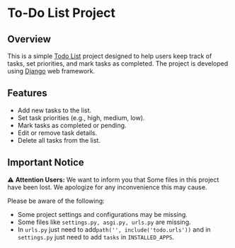 # To-Do List Project

## Overview

This is a simple [Todo List](https://www.youtube.com/watch?v=Wigw6dkoz_8) project designed to help 
users keep track of tasks, set priorities,
and mark tasks as completed. 
The project is developed using [Django](https://www.djangoproject.com/) web framework.

## Features

- Add new tasks to the list.
- Set task priorities (e.g., high, medium, low).
- Mark tasks as completed or pending.
- Edit or remove task details.
- Delete all tasks from the list.



## Important Notice

⚠️ **Attention Users:** We want to inform you that Some files in this project have been lost. We apologize for any inconvenience this may cause.

Please be aware of the following:

- Some project settings and configurations may be missing.
-   Some files like `settings.py, asgi.py, urls.py` are missing.
-  In  `urls.py` just need to add`path('', include('todo.urls'))` and in `settings.py` just need to add `tasks` in `INSTALLED_APPS`.  

